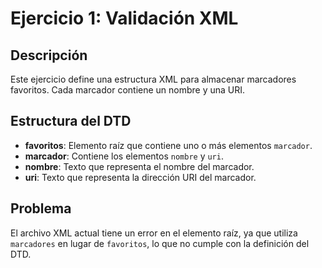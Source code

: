 # Ejercicio 1: Validación XML

## Descripción
Este ejercicio define una estructura XML para almacenar marcadores favoritos. Cada marcador contiene un nombre y una URI.

## Estructura del DTD
- **favoritos**: Elemento raíz que contiene uno o más elementos `marcador`.
- **marcador**: Contiene los elementos `nombre` y `uri`.
- **nombre**: Texto que representa el nombre del marcador.
- **uri**: Texto que representa la dirección URI del marcador.

## Problema
El archivo XML actual tiene un error en el elemento raíz, ya que utiliza `marcadores` en lugar de `favoritos`, lo que no cumple con la definición del DTD.
